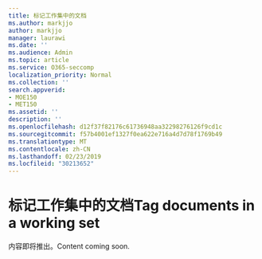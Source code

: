 ```yaml
---
title: 标记工作集中的文档
ms.author: markjjo
author: markjjo
manager: laurawi
ms.date: ''
ms.audience: Admin
ms.topic: article
ms.service: O365-seccomp
localization_priority: Normal
ms.collection: ''
search.appverid:
- MOE150
- MET150
ms.assetid: ''
description: ''
ms.openlocfilehash: d12f37f82176c61736948aa32298276126f9cd1c
ms.sourcegitcommit: f57b4001ef1327f0ea622e716a4d7d78f1769b49
ms.translationtype: MT
ms.contentlocale: zh-CN
ms.lasthandoff: 02/23/2019
ms.locfileid: "30213652"
---
```

# <a name="tag-documents-in-a-working-set"></a><span data-ttu-id="2b683-102">标记工作集中的文档</span><span class="sxs-lookup"><span data-stu-id="2b683-102">Tag documents in a working set</span></span>

<span data-ttu-id="2b683-103">内容即将推出。</span><span class="sxs-lookup"><span data-stu-id="2b683-103">Content coming soon.</span></span>